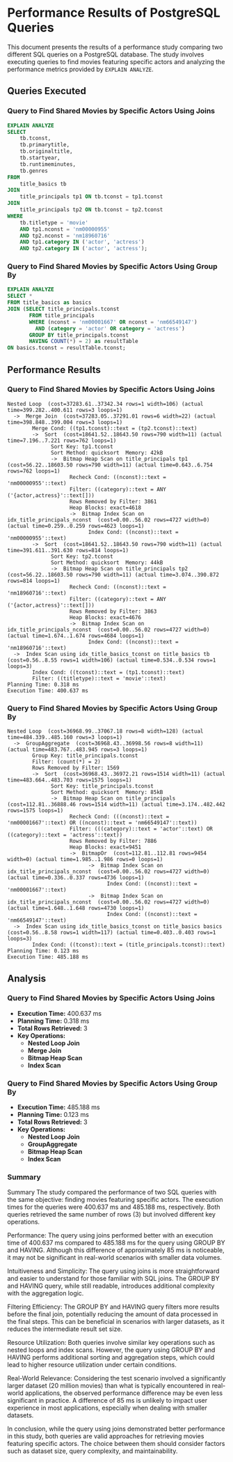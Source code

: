 
# Performance Results of PostgreSQL Queries

This document presents the results of a performance study comparing two different SQL queries on a PostgreSQL database. The study involves executing queries to find movies featuring specific actors and analyzing the performance metrics provided by `EXPLAIN ANALYZE`.

## Queries Executed

### Query to Find Shared Movies by Specific Actors Using Joins

```sql
EXPLAIN ANALYZE
SELECT 
    tb.tconst,
    tb.primarytitle,
    tb.originaltitle,
    tb.startyear,
    tb.runtimeminutes,
    tb.genres
FROM 
    title_basics tb
JOIN 
    title_principals tp1 ON tb.tconst = tp1.tconst
JOIN 
    title_principals tp2 ON tb.tconst = tp2.tconst
WHERE 
    tb.titletype = 'movie'
    AND tp1.nconst = 'nm00000955'
    AND tp2.nconst = 'nm18960716'
    AND tp1.category IN ('actor', 'actress')
    AND tp2.category IN ('actor', 'actress');
```

### Query to Find Shared Movies by Specific Actors Using Group By

```sql
EXPLAIN ANALYZE
SELECT *
FROM title_basics as basics
JOIN (SELECT title_principals.tconst
       FROM title_principals
       WHERE (nconst = 'nm00001667' OR nconst = 'nm66549147')
         AND (category = 'actor' OR category = 'actress')
       GROUP BY title_principals.tconst
       HAVING COUNT(*) = 2) as resultTable
ON basics.tconst = resultTable.tconst;
```

## Performance Results

### Query to Find Shared Movies by Specific Actors Using Joins

```plaintext
Nested Loop  (cost=37283.61..37342.34 rows=1 width=106) (actual time=399.282..400.611 rows=3 loops=1)
  ->  Merge Join  (cost=37283.05..37291.01 rows=6 width=22) (actual time=398.848..399.004 rows=3 loops=1)
        Merge Cond: ((tp1.tconst)::text = (tp2.tconst)::text)
        ->  Sort  (cost=18641.52..18643.50 rows=790 width=11) (actual time=7.196..7.221 rows=762 loops=1)
              Sort Key: tp1.tconst
              Sort Method: quicksort  Memory: 42kB
              ->  Bitmap Heap Scan on title_principals tp1  (cost=56.22..18603.50 rows=790 width=11) (actual time=0.643..6.754 rows=762 loops=1)
                    Recheck Cond: ((nconst)::text = 'nm00000955'::text)
                    Filter: ((category)::text = ANY ('{actor,actress}'::text[]))
                    Rows Removed by Filter: 3861
                    Heap Blocks: exact=4618
                    ->  Bitmap Index Scan on idx_title_principals_nconst  (cost=0.00..56.02 rows=4727 width=0) (actual time=0.259..0.259 rows=4623 loops=1)
                          Index Cond: ((nconst)::text = 'nm00000955'::text)
        ->  Sort  (cost=18641.52..18643.50 rows=790 width=11) (actual time=391.611..391.630 rows=814 loops=1)
              Sort Key: tp2.tconst
              Sort Method: quicksort  Memory: 44kB
              ->  Bitmap Heap Scan on title_principals tp2  (cost=56.22..18603.50 rows=790 width=11) (actual time=3.074..390.872 rows=814 loops=1)
                    Recheck Cond: ((nconst)::text = 'nm18960716'::text)
                    Filter: ((category)::text = ANY ('{actor,actress}'::text[]))
                    Rows Removed by Filter: 3863
                    Heap Blocks: exact=4676
                    ->  Bitmap Index Scan on idx_title_principals_nconst  (cost=0.00..56.02 rows=4727 width=0) (actual time=1.674..1.674 rows=4684 loops=1)
                          Index Cond: ((nconst)::text = 'nm18960716'::text)
  ->  Index Scan using idx_title_basics_tconst on title_basics tb  (cost=0.56..8.55 rows=1 width=106) (actual time=0.534..0.534 rows=1 loops=3)
        Index Cond: ((tconst)::text = (tp1.tconst)::text)
        Filter: ((titletype)::text = 'movie'::text)
Planning Time: 0.318 ms
Execution Time: 400.637 ms
```

### Query to Find Shared Movies by Specific Actors Using Group By

```plaintext
Nested Loop  (cost=36968.99..37067.18 rows=8 width=128) (actual time=484.339..485.160 rows=3 loops=1)
  ->  GroupAggregate  (cost=36968.43..36998.56 rows=8 width=11) (actual time=483.767..483.945 rows=3 loops=1)
        Group Key: title_principals.tconst
        Filter: (count(*) = 2)
        Rows Removed by Filter: 1569
        ->  Sort  (cost=36968.43..36972.21 rows=1514 width=11) (actual time=483.664..483.703 rows=1575 loops=1)
              Sort Key: title_principals.tconst
              Sort Method: quicksort  Memory: 85kB
              ->  Bitmap Heap Scan on title_principals  (cost=112.81..36888.46 rows=1514 width=11) (actual time=3.174..482.442 rows=1575 loops=1)
                    Recheck Cond: (((nconst)::text = 'nm00001667'::text) OR ((nconst)::text = 'nm66549147'::text))
                    Filter: (((category)::text = 'actor'::text) OR ((category)::text = 'actress'::text))
                    Rows Removed by Filter: 7886
                    Heap Blocks: exact=9451
                    ->  BitmapOr  (cost=112.81..112.81 rows=9454 width=0) (actual time=1.985..1.986 rows=0 loops=1)
                          ->  Bitmap Index Scan on idx_title_principals_nconst  (cost=0.00..56.02 rows=4727 width=0) (actual time=0.336..0.337 rows=4736 loops=1)
                                Index Cond: ((nconst)::text = 'nm00001667'::text)
                          ->  Bitmap Index Scan on idx_title_principals_nconst  (cost=0.00..56.02 rows=4727 width=0) (actual time=1.648..1.648 rows=4730 loops=1)
                                Index Cond: ((nconst)::text = 'nm66549147'::text)
  ->  Index Scan using idx_title_basics_tconst on title_basics basics  (cost=0.56..8.58 rows=1 width=117) (actual time=0.403..0.403 rows=1 loops=3)
        Index Cond: ((tconst)::text = (title_principals.tconst)::text)
Planning Time: 0.123 ms
Execution Time: 485.188 ms
```

## Analysis

### Query to Find Shared Movies by Specific Actors Using Joins

- **Execution Time:** 400.637 ms
- **Planning Time:** 0.318 ms
- **Total Rows Retrieved:** 3
- **Key Operations:**
    - **Nested Loop Join**
    - **Merge Join**
    - **Bitmap Heap Scan**
    - **Index Scan**

### Query to Find Shared Movies by Specific Actors Using Group By

- **Execution Time:** 485.188 ms
- **Planning Time:** 0.123 ms
- **Total Rows Retrieved:** 3
- **Key Operations:**
    - **Nested Loop Join**
    - **GroupAggregate**
    - **Bitmap Heap Scan**
    - **Index Scan**

### Summary


Summary
The study compared the performance of two SQL queries with the same objective: finding movies featuring specific actors. The execution times for the queries were 400.637 ms and 485.188 ms, respectively. Both queries retrieved the same number of rows (3) but involved different key operations.

Performance: The query using joins performed better with an execution time of 400.637 ms compared to 485.188 ms for the query using GROUP BY and HAVING. Although this difference of approximately 85 ms is noticeable, it may not be significant in real-world scenarios with smaller data volumes.

Intuitiveness and Simplicity: The query using joins is more straightforward and easier to understand for those familiar with SQL joins. The GROUP BY and HAVING query, while still readable, introduces additional complexity with the aggregation logic.

Filtering Efficiency: The GROUP BY and HAVING query filters more results before the final join, potentially reducing the amount of data processed in the final steps. This can be beneficial in scenarios with larger datasets, as it reduces the intermediate result set size.

Resource Utilization: Both queries involve similar key operations such as nested loops and index scans. However, the query using GROUP BY and HAVING performs additional sorting and aggregation steps, which could lead to higher resource utilization under certain conditions.

Real-World Relevance: Considering the test scenario involved a significantly larger dataset (20 million movies) than what is typically encountered in real-world applications, the observed performance difference may be even less significant in practice. A difference of 85 ms is unlikely to impact user experience in most applications, especially when dealing with smaller datasets.

In conclusion, while the query using joins demonstrated better performance in this study, both queries are valid approaches for retrieving movies featuring specific actors. The choice between them should consider factors such as dataset size, query complexity, and maintainability.
